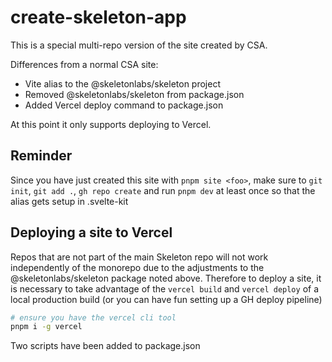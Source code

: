 # create-skeleton-app

This is a special multi-repo version of the site created by CSA.

Differences from a normal CSA site:

- Vite alias to the @skeletonlabs/skeleton project
- Removed @skeletonlabs/skeleton from package.json
- Added Vercel deploy command to package.json

At this point it only supports deploying to Vercel.

## Reminder

Since you have just created this site with `pnpm site <foo>`, make sure to `git init`, `git add .`, `gh repo create` and run `pnpm dev` at least once so that the alias gets setup in .svelte-kit

## Deploying a site to Vercel

Repos that are not part of the main Skeleton repo will not work independently of the monorepo due to the adjustments to the @skeletonlabs/skeleton package noted above. Therefore to deploy a site, it is necessary to take advantage of the `vercel build` and `vercel deploy` of a local production build (or you can have fun setting up a GH deploy pipeline)

```bash
# ensure you have the vercel cli tool
pnpm i -g vercel
```

Two scripts have been added to package.json
